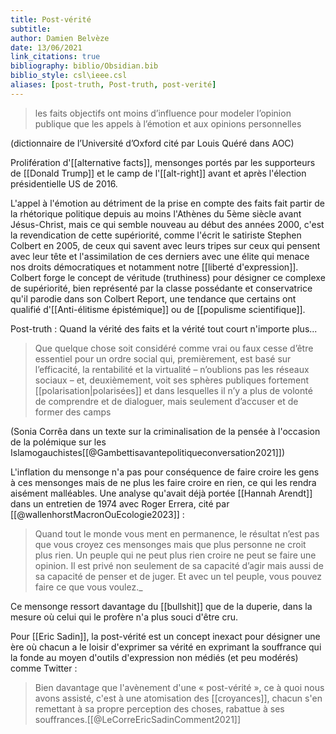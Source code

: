 ```yaml
---
title: Post-vérité
subtitle:
author: Damien Belvèze
date: 13/06/2021
link_citations: true
bibliography: biblio/Obsidian.bib
biblio_style: csl\ieee.csl
aliases: [post-truth, Post-truth, post-verité]
---
```


> les faits objectifs ont moins d’influence pour modeler l’opinion publique que les appels à l’émotion et aux opinions personnelles

(dictionnaire de l’Université d’Oxford cité par Louis Quéré dans AOC)

Prolifération d'[[alternative facts]], mensonges portés par les supporteurs de [[Donald Trump]] et le camp de l'[[alt-right]] avant et après l'élection présidentielle US de 2016. 

L'appel à l'émotion au détriment de la prise en compte des faits fait partir de la rhétorique politique depuis au moins l'Athènes du 5ème siècle avant Jésus-Christ, mais ce qui semble nouveau au début des années 2000, c'est la revendication de cette supériorité, comme l'écrit le satiriste Stephen Colbert en 2005, de ceux qui savent avec leurs tripes sur ceux qui pensent avec leur tête et l'assimilation de ces derniers avec une élite qui menace nos droits démocratiques et notamment notre [[liberté d'expression]]. 
Colbert forge le concept de véritude (truthiness) pour désigner ce complexe de supériorité, bien représenté par la classe possédante et conservatrice qu'il parodie dans son Colbert Report, une tendance que certains ont qualifié d'[[Anti-élitisme épistémique]] ou de [[populisme scientifique]].

Post-truth : Quand la vérité des faits et la vérité tout court n'importe plus...

>Que quelque chose soit considéré comme vrai ou faux cesse d’être essentiel pour un ordre social qui, premièrement, est basé sur l’efficacité, la rentabilité et la virtualité – n’oublions pas les réseaux sociaux – et, deuxièmement, voit ses sphères publiques fortement [[polarisation|polarisées]] et dans lesquelles il n’y a plus de volonté de comprendre et de dialoguer, mais seulement d’accuser et de former des camps

(Sonia Corrêa dans un texte sur la criminalisation de la pensée à l'occasion de la polémique sur les Islamogauchistes[[@Gambettisavantepolitiqueconversation2021]])

L'inflation du mensonge n'a pas pour conséquence de faire croire les gens à ces mensonges mais de ne plus les faire croire en rien, ce qui les rendra aisément malléables. Une analyse qu'avait déjà portée [[Hannah Arendt]] dans un entretien de 1974 avec Roger Errera, cité par [[@wallenhorstMacronOuEcologie2023]] : 

> Quand tout le monde vous ment en permanence, le résultat n’est pas que vous croyez ces mensonges mais que plus personne ne croit plus rien. Un peuple qui ne peut plus rien croire ne peut se faire une opinion. Il est privé non seulement de sa capacité d’agir mais aussi de sa capacité de penser et de juger. Et avec un tel peuple, vous pouvez faire ce que vous voulez._

Ce mensonge ressort davantage du [[bullshit]] que de la duperie, dans la mesure où celui qui le profère n'a plus souci d'être cru. 

Pour [[Eric Sadin]], la post-vérité est un concept inexact pour désigner une ère où chacun a le loisir d'exprimer sa vérité en exprimant la souffrance qui la fonde au moyen d'outils d'expression non médiés (et peu modérés) comme Twitter : 

>Bien davantage que l'avènement d'une « post-vérité », ce à quoi nous avons assisté, c'est à une atomisation des [[croyances]], chacun s'en remettant à sa propre perception des choses, rabattue à ses souffrances.[[@LeCorreEricSadinComment2021]]





